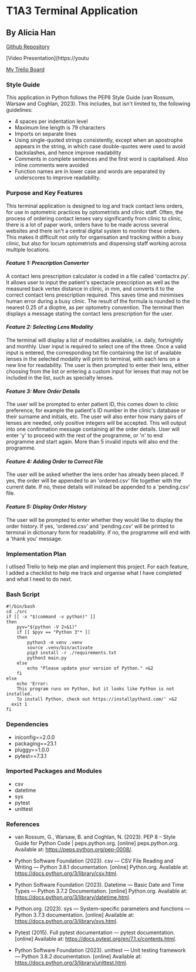 # T1A3 Terminal Application
## By Alicia Han

[Github Repository](https://github.com/ahan-nz/CA-T1A3-TerminalApplication)

[Video Presentation](https://youtu

[My Trello Board](https://trello.com/b/ZHAu8luF/ca-t1a3-terminal-app)

### Style Guide

This application in Python follows the PEP8 Style Guide (van Rossum, Warsaw and Coghlan, 2023). This includes, but isn't limited to, the following guidelines:
* 4 spaces per indentation level
* Maximum line length is 79 characters
* Imports on separate lines
* Using single-quoted strings consistently, except when an apostrophe appears in the string, in which case double-quotes were used to avoid backslashes, and hence improve readability
* Comments in complete sentences and the first word is capitalised. Also inline comments were avoided
* Function names are in lower case and words are separated by underscores to improve readability.

### Purpose and Key Features

This terminal application is designed to log and track contact lens orders, for use in optometric practices by optometrists and clinic staff. Often, the process of ordering contact lenses vary significantly from clinic to clinic, there is a lot of paper work, orders have to be made across several websites and there isn't a central digital system to monitor these orders. This makes it difficult not only for organisation and tracking within a busy clinic, but also for locum optometrists and dispensing staff working across multiple locations.

#### ***Feature 1: Prescription Converter***

A contact lens prescription calculator is coded in a file called 'contactrx.py'. It allows user to input the patient's spectacle prescription as well as the measured back vertex distance in clinic, in mm, and converts it to the correct contact lens prescription required. This saves time and minimises human error during a busy clinic. The result of the formula is rounded to the nearest 0.25 of a dioptre, as per optometry convention. The terminal then displays a message stating the contact lens prescription for the user.

#### ***Feature 2: Selecting Lens Modality***

The terminal will display a list of modalities available, i.e. daily, fortnightly and monthly. User input is required to select one of the three. Once a valid input is entered, the corresponding txt file containing the list of available lenses in the selected modality will print to terminal, with each lens on a new line for readability. The user is then prompted to enter their lens, either choosing from the list or entering a custom input for lenses that may not be included in the list, such as specialty lenses.

#### ***Feature 3: More Order Details***

The user will be prompted to enter patient ID, this comes down to clinic preference, for example the patient's ID number in the clinic's database or their surname and initials, etc. The user will also enter how many pairs of lenses are needed, only positive integers will be accepted. This will output into one confirmation message containing all the order details. User will enter 'y' to proceed with the rest of the programme, or 'n' to end programme and start again. More than 5 invalid inputs will also end the programme.

#### ***Feature 4: Adding Order to Correct File***

The user will be asked whether the lens order has already been placed. If yes, the order will be appended to an 'ordered.csv' file together with the current date. If no, these details will instead be appended to a 'pending.csv' file.

#### ***Feature 5: Display Order History***

The user will be prompted to enter whether they would like to display the order history. If yes, 'ordered.csv' and 'pending.csv' will be printed to terminal in dictionary form for readability. If no, the programme will end with a 'thank you' message.

### Implementation Plan

I utlised Trello to help me plan and implement this project. For each feature, I added a checklist to help me track and organise what I have completed and what I need to do next.



### Bash Script

```
#!/bin/bash
cd ./src
if [[ -x "$(command -v python)" ]]
then
    pyv="$(python -V 2>&1)"
    if [[ $pyv == "Python 3"* ]]
    then
        python3 -m venv .venv 
        source .venv/bin/activate
        pip3 install -r ./requirements.txt
        python3 main.py
    else
        echo "Please update your version of Python." >&2
    fi 
else
    echo 'Error: 
    This program runs on Python, but it looks like Python is not installed.
    To install Python, check out https://installpython3.com/' >&2
  exit 1
fi

```

### Dependencies

* iniconfig==2.0.0
* packaging==23.1
* pluggy==1.0.0
* pytest==7.3.1

### Imported Packages and Modules

* csv
* datetime
* sys
* pytest 
* unittest

### References

* van Rossum, G., Warsaw, B. and Coghlan, N. (2023). PEP 8 – Style Guide for Python Code | peps.python.org. [online] peps.python.org. Available at: https://peps.python.org/pep-0008/.

* Python Software Foundation (2023). csv — CSV File Reading and Writing — Python 3.8.1 documentation. [online] Python.org. Available at: https://docs.python.org/3/library/csv.html.

* Python Software Foundation (2023). Datetime — Basic Date and Time Types — Python 3.7.2 Documentation. [online] Python.org. Available at: https://docs.python.org/3/library/datetime.html.

* Python.org. (2023). sys — System-specific parameters and functions — Python 3.7.3 documentation. [online] Available at: https://docs.python.org/3/library/sys.html.

* Pytest (2015). Full pytest documentation — pytest documentation. [online] Available at: https://docs.pytest.org/en/7.1.x/contents.html.

* Python Software Foundation (2023). unittest — Unit testing framework — Python 3.8.2 documentation. [online] Available at: https://docs.python.org/3/library/unittest.html.